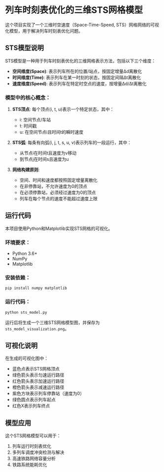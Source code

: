 # 列车时刻表优化的三维STS网格模型

这个项目实现了一个三维时空速度（Space-Time-Speed, STS）网格网络的可视化模型，用于解决列车时刻表优化问题。

## STS模型说明

STS模型是一种用于列车时刻表优化的三维网格表示方法，包括以下三个维度：
- **空间维度(Space)**: 表示列车所在的位置/站点，按固定增量Δd离散化
- **时间维度(Time)**: 表示列车在某一时刻的状态，按固定间隔Δt离散化
- **速度维度(Speed)**: 表示列车在特定时空点的速度，按增量Δd/Δt离散化

### 模型中的核心概念：

1. **STS顶点**: 每个顶点(i, t, u)表示一个特定状态，其中：
   - i: 空间节点/车站
   - t: 时间戳
   - u: 在空间节点i且时间t的瞬时速度

2. **STS弧**: 每条有向弧(i, j, t, s, u, v)表示列车的一段运行，其中：
   - 从节点i在时间t且速度为v移动
   - 到节点j在时间s且速度为u

3. **网络构建原则**:
   - 空间、时间和速度都按照固定增量离散化
   - 在非停靠站，不允许速度为0的顶点
   - 在必须停靠站，必须经过速度为0的顶点
   - 列车在每个节点的速度不能超过速度上限

## 运行代码

本项目使用Python和Matplotlib实现STS网格的可视化。

### 环境要求：
- Python 3.6+
- NumPy
- Matplotlib

### 安装依赖：
```bash
pip install numpy matplotlib
```

### 运行代码：
```bash
python sts_model.py
```

运行后将生成一个三维STS网格模型图，并保存为`sts_model_visualization.png`。

## 可视化说明

在生成的可视化图中：
- 蓝色点表示STS网格顶点
- 绿色箭头表示匀速运行路径
- 红色箭头表示加速运行路径
- 橙色箭头表示减速运行路径
- 紫色方块表示列车停靠站（速度为0）
- 绿色圆点表示列车起点
- 红色X表示列车终点

## 模型应用

这个STS网格模型可以用于：
1. 列车运行时刻表优化
2. 多列车调度冲突检测与解决
3. 高速铁路网络容量分析
4. 铁路系统能耗优化 